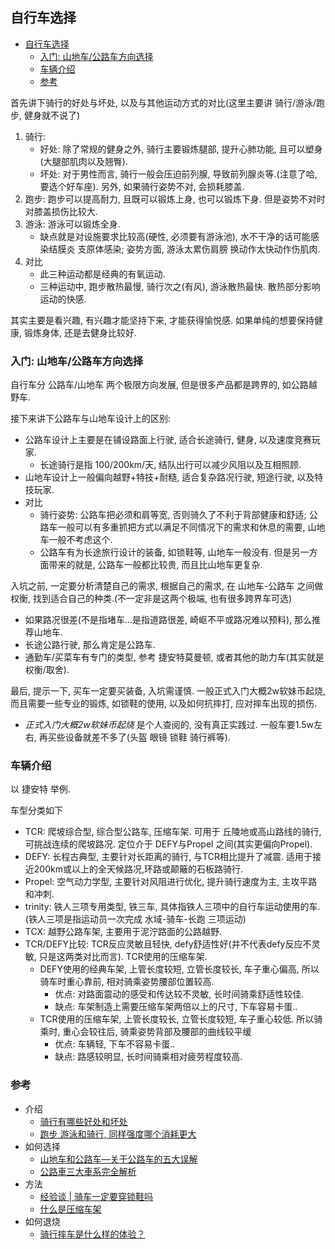 ## 自行车选择
<!-- TOC -->

- [自行车选择](#自行车选择)
    - [入门: 山地车/公路车方向选择](#入门-山地车公路车方向选择)
    - [车辆介绍](#车辆介绍)
    - [参考](#参考)

<!-- /TOC -->

首先讲下骑行的好处与坏处, 以及与其他运动方式的对比(这里主要讲 骑行/游泳/跑步, 健身就不说了)
1. 骑行: 
    - 好处: 除了常规的健身之外, 骑行主要锻炼腿部, 提升心肺功能, 且可以塑身(大腿部肌肉以及翘臀).
    - 坏处: 对于男性而言, 骑行一般会压迫前列腺, 导致前列腺炎等.(注意了哈, 要选个好车座). 另外, 如果骑行姿势不对, 会损耗膝盖. 
2. 跑步: 跑步可以提高耐力, 且既可以锻炼上身, 也可以锻炼下身. 但是姿势不对时对膝盖损伤比较大.
3. 游泳: 游泳可以锻炼全身.
    - 缺点就是对设施要求比较高(硬性, 必须要有游泳池), 水不干净的话可能感染结膜炎 支原体感染; 姿势方面, 游泳太累伤肩膀 换动作太快动作伤肌肉.
4. 对比
    - 此三种运动都是经典的有氧运动.
    - 三种运动中, 跑步散热最慢, 骑行次之(有风), 游泳散热最快. 散热部分影响运动的快感.

其实主要是看兴趣, 有兴趣才能坚持下来, 才能获得愉悦感. 如果单纯的想要保持健康, 锻炼身体, 还是去健身比较好.

### 入门: 山地车/公路车方向选择
自行车分 公路车/山地车 两个极限方向发展, 但是很多产品都是跨界的, 如公路越野车.

接下来讲下公路车与山地车设计上的区别:
- 公路车设计上主要是在铺设路面上行驶, 适合长途骑行, 健身, 以及速度竞赛玩家.
    - 长途骑行是指 100/200km/天, 结队出行可以减少风阻以及互相照顾.
- 山地车设计上一般偏向越野+特技+耐糙, 适合复杂路况行驶, 短途行驶, 以及特技玩家.
- 对比
    - 骑行姿势: 公路车把必须和肩等宽, 否则骑久了不利于背部健康和舒适; 公路车一般可以有多重抓把方式以满足不同情况下的需求和休息的需要, 山地车一般不考虑这个.
    - 公路车有为长途旅行设计的装备, 如锁鞋等, 山地车一般没有. 但是另一方面带来的就是, 公路车一般都比较贵, 而且比山地车更复杂.

入坑之前, 一定要分析清楚自己的需求, 根据自己的需求, 在 山地车-公路车 之间做权衡, 找到适合自己的种类.(不一定非是这两个极端, 也有很多跨界车可选)
- 如果路况很差(不是指堵车...是指道路很差, 崎岖不平或路况难以预料), 那么推荐山地车.
- 长途公路行驶, 那么肯定是公路车.
- 通勤车/买菜车有专门的类型, 参考 捷安特莫曼顿, 或者其他的助力车(其实就是权衡/取舍).

最后, 提示一下, 买车一定要买装备, 入坑需谨慎. 一般正式入门大概2w软妹币起烧, 而且需要一些专业的锻炼, 如锁鞋的使用, 以及如何抗摔打, 应对摔车出现的损伤.
- _正式入门大概2w软妹币起烧_ 是个人查阅的, 没有真正实践过. 一般车要1.5w左右, 再买些设备就差不多了(头盔 眼镜 锁鞋 骑行裤等).

### 车辆介绍
以 捷安特 举例.

车型分类如下
- TCR: 爬坡综合型, 综合型公路车, 压缩车架. 可用于 丘陵地或高山路线的骑行, 可挑战连续的爬坡路况. 定位介于 DEFY与Propel 之间(其实更偏向Propel).
- DEFY: 长程古典型, 主要针对长距离的骑行, 与TCR相比提升了减震. 适用于接近200km或以上的全天候路况,环路或颠簸的石板路骑行.
- Propel: 空气动力学型, 主要针对风阻进行优化, 提升骑行速度为主, 主攻平路和冲刺.
- trinity: 铁人三项专用类型, 铁三车, 具体指铁人三项中的自行车运动使用的车.(铁人三项是指运动员一次完成 水域-骑车-长跑 三项运动)
- TCX: 越野公路车架, 主要用于泥泞路面的公路越野.
- TCR/DEFY比较: TCR反应灵敏且轻快, defy舒适性好(并不代表defy反应不灵敏, 只是这两类对比而言). TCR使用的压缩车架.
    - DEFY使用的经典车架, 上管长度较短, 立管长度较长, 车子重心偏高, 所以骑车时重心靠前, 相对骑乘姿势腰部位置较高.
        - 优点: 对路面震动的感受和传达较不灵敏, 长时间骑乘舒适性较佳.
        - 缺点: 车架制造上需要压缩车架两倍以上的尺寸, 下车容易卡蛋..
    - TCR使用的压缩车架, 上管长度较长, 立管长度较短, 车子重心较低. 所以骑乘时, 重心会较往后, 骑乘姿势背部及腰部的曲线较平缓
        - 优点: 车辆轻, 下车不容易卡蛋..
        - 缺点: 路感较明显, 长时间骑乘相对疲劳程度较高.

### 参考
- 介绍
    - [骑行有哪些好处和坏处](https://zhuanlan.zhihu.com/p/25705777)
    - [跑步 游泳和骑行, 同样强度哪个消耗更大](https://zhuanlan.zhihu.com/p/44727166)
- 如何选择
    - [山地车和公路车—关于公路车的五大误解](https://www.jianshu.com/p/WXHqas)
    - [公路車三大車系完全解析](http://www.cycling-update.info/activity/new-arrival/1203-2015-07-02-09-33-18)
- 方法
    - [经验谈 | 骑车一定要穿锁鞋吗](https://www.bicycling.net.cn/index.php?route=article/article&blog_article_id=4074)
    - [什么是压缩车架](http://www.biketo.com/product/2365.html)
- 如何退烧
    - [骑行摔车是什么样的体验？](https://www.zhihu.com/question/29843795)
